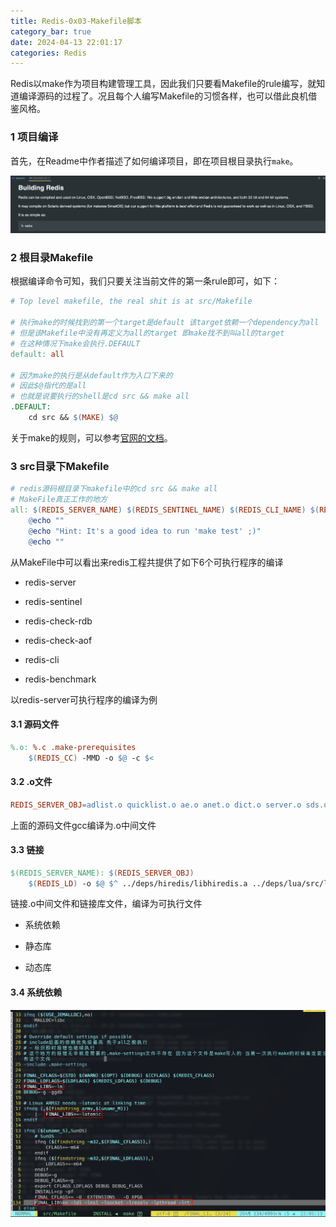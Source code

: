 ```yaml
---
title: Redis-0x03-Makefile脚本
category_bar: true
date: 2024-04-13 22:01:17
categories: Redis
---
```


Redis以make作为项目构建管理工具，因此我们只要看Makefile的rule编写，就知道编译源码的过程了。况且每个人编写Makefile的习惯各样，也可以借此良机借鉴风格。

### 1 项目编译

首先，在Readme中作者描述了如何编译项目，即在项目根目录执行`make`。

![](Redis-0x03-Makefile脚本/2023-11-01_22-19-29.png)

### 2 根目录Makefile

根据编译命令可知，我们只要关注当前文件的第一条rule即可，如下：

```Makefile
# Top level makefile, the real shit is at src/Makefile

# 执行make的时候找到的第一个target是default 该target依赖一个dependency为all
# 但是该Makefile中没有再定义为all的target 即make找不到叫all的target
# 在这种情况下make会执行.DEFAULT
default: all

# 因为make的执行是从default作为入口下来的
# 因此$@指代的是all
# 也就是说要执行的shell是cd src && make all
.DEFAULT:
	cd src && $(MAKE) $@
```

关于make的规则，可以参考[官网的文档](https://www.gnu.org/savannah-checkouts/gnu/make/manual/make.html)。

### 3 src目录下Makefile

```Makefile
# redis源码根目录下makefile中的cd src && make all
# MakeFile真正工作的地方
all: $(REDIS_SERVER_NAME) $(REDIS_SENTINEL_NAME) $(REDIS_CLI_NAME) $(REDIS_BENCHMARK_NAME) $(REDIS_CHECK_RDB_NAME) $(REDIS_CHECK_AOF_NAME)
	@echo ""
	@echo "Hint: It's a good idea to run 'make test' ;)"
	@echo ""
```

从MakeFile中可以看出来redis工程共提供了如下6个可执行程序的编译

- redis-server

- redis-sentinel

- redis-check-rdb

- redis-check-aof

- redis-cli

- redis-benchmark

以redis-server可执行程序的编译为例

#### 3.1 源码文件

```Makefile
%.o: %.c .make-prerequisites
	$(REDIS_CC) -MMD -o $@ -c $<
```

#### 3.2 .o文件

```Makefile
REDIS_SERVER_OBJ=adlist.o quicklist.o ae.o anet.o dict.o server.o sds.o zmalloc.o lzf_c.o lzf_d.o pqsort.o zipmap.o sha1.o ziplist.o release.o networking.o util.o object.o db.o replication.o rdb.o t_string.o t_list.o t_set.o t_zset.o t_hash.o config.o aof.o pubsub.o multi.o debug.o sort.o intset.o syncio.o cluster.o crc16.o endianconv.o slowlog.o scripting.o bio.o rio.o rand.o memtest.o crcspeed.o crc64.o bitops.o sentinel.o notify.o setproctitle.o blocked.o hyperloglog.o latency.o sparkline.o redis-check-rdb.o redis-check-aof.o geo.o lazyfree.o module.o evict.o expire.o geohash.o geohash_helper.o childinfo.o defrag.o siphash.o rax.o t_stream.o listpack.o localtime.o lolwut.o lolwut5.o lolwut6.o acl.o gopher.o tracking.o connection.o tls.o sha256.o timeout.o setcpuaffinity.o monotonic.o mt19937-64.o
```

上面的源码文件gcc编译为.o中间文件

#### 3.3 链接

```Makefile
$(REDIS_SERVER_NAME): $(REDIS_SERVER_OBJ)
	$(REDIS_LD) -o $@ $^ ../deps/hiredis/libhiredis.a ../deps/lua/src/liblua.a $(FINAL_LIBS)
```

链接.o中间文件和链接库文件，编译为可执行文件

- 系统依赖

- 静态库

- 动态库

#### 3.4 系统依赖

![](./Redis-0x03-Makefile脚本/1708524360.png)